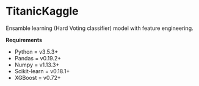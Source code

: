# TitanicKaggle
Ensamble learning (Hard Voting classifier) model with feature engineering.

**Requirements**
  * Python = v3.5.3+
  * Pandas = v0.19.2+
  * Numpy = v1.13.3+
  * Scikit-learn = v0.18.1+
  * XGBoost = v0.72+
